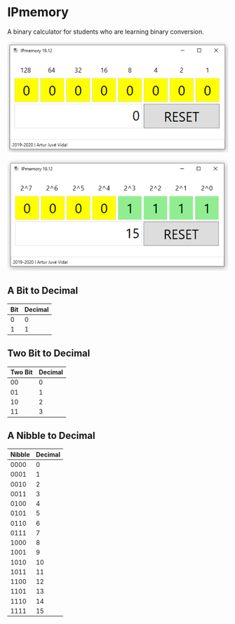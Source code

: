 # IPmemory

A binary calculator for students who are learning binary conversion. 

![enter image description here](https://github.com/ajuve/ipmemory/blob/master/images/Screenshot_1.png?raw=true)

![enter image description here](https://github.com/ajuve/ipmemory/blob/master/images/Screenshot_2.png?raw=true)

## A Bit to Decimal

|Bit | Decimal|
|--|--|
| 0 | 0 |
| 1 | 1 |

## Two Bit to Decimal

|Two Bit| Decimal|
|--|--|
| 00 | 0 |
| 01 | 1 |
| 10 | 2 |
| 11 | 3 |

## A Nibble to Decimal

|Nibble| Decimal  |
|--|--|
| 0000 | 0 |
| 0001 | 1 |
| 0010 | 2 |
| 0011 | 3 |
| 0100 | 4 |
| 0101 | 5 |
| 0110 | 6 |
| 0111 | 7 |
| 1000 | 8 |
| 1001 | 9 |
| 1010 | 10 |
| 1011 | 11 |
| 1100 | 12 |
| 1101 | 13 |
| 1110 | 14 |
| 1111 | 15 |
